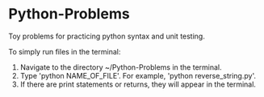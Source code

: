 Python-Problems
===============

Toy problems for practicing python syntax and unit testing.

To simply run files in the terminal:
1. Navigate to the directory ~/Python-Problems in the terminal.
2. Type 'python NAME_OF_FILE'. For example, 'python reverse_string.py'.
3. If there are print statements or returns, they will appear in the terminal.
